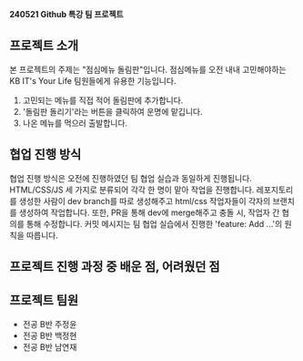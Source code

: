 **240521 Github 특강 팀 프로젝트**

프로젝트 소개
----------------------

본 프로젝트의 주제는 "점심메뉴 돌림판"입니다. 점심메뉴를 오전 내내 고민해야하는 KB IT's Your Life 팀원들에게 유용한 기능입니다. 
1. 고민되는 메뉴를 직접 적어 돌림판에 추가합니다.
2. '돌림판 돌리기'라는 버튼을 클릭하여 운명에 맡깁니다.
3. 나온 메뉴를 먹으러 출발합니다.

협업 진행 방식
---------------

협업 진행 방식은 오전에 진행하였던 팀 협업 실습과 동일하게 진행됩니다. HTML/CSS/JS 세 가지로 분류되어 각각 한 명이 맡아 작업을 진행합니다. 레포지토리를 생성한 사람이 dev branch를 따로 생성해주고 html/css 작업자들이 각자의 브랜치를 생성하여 작업합니다. 또한, PR을 통해 dev에 merge해주고 충돌 시, 작업자 간 협의를 통해 수정합니다. 커밋 메시지는 팀 협업 실습에서 진행한 'feature: Add ...'의 원칙을 따릅니다. 

프로젝트 진행 과정 중 배운 점, 어려웠던 점
--------------


프로젝트 팀원
-----------
- 전공 B반 주정윤 
- 전공 B반 백정현
- 전공 B반 남연재
